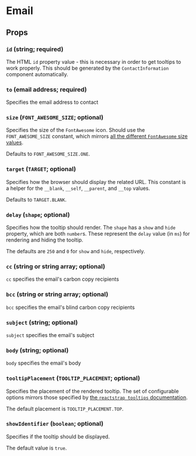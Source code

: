 # Email

## Props

### `id` (string; required)

The HTML `id` property value - this is necessary in order to get tooltips to work properly. This should be generated by the `ContactInformation` component automatically.

### `to` (email address; required)

Specifies the email address to contact

### `size` (`FONT_AWESOME_SIZE`; optional)

Specifies the size of the `FontAwesome` icon. Should use the `FONT_AWESOME_SIZE` constant, which mirrors [all the different `FontAwesome` size values](https://fontawesome.com/how-to-use/svg-with-js).

Defaults to `FONT_AWESOME_SIZE.ONE`.

### `target` (`TARGET`; optional)

Specifies how the browser should display the related URL. This constant is a helper for the `__blank`, `__self`, `__parent`, and `__top` values.

Defaults to `TARGET.BLANK`.

### `delay` (`shape`; optional)

Specifies how the tooltip should render. The `shape` has a `show` and `hide` property, which are both `number`s. These represent the `delay` value (in `ms`) for rendering and hiding the tooltip.

The defaults are `250` and `0` for `show` and `hide`, respectively.

### `cc` (string or string array; optional)

`cc` specifies the email's carbon copy recipients

### `bcc` (string or string array; optional)

`bcc` specifies the email's blind carbon copy recipients

### `subject` (string; optional)

`subject` specifies the email's subject

### `body` (string; optional)

`body` specifies the email's body

### `tooltipPlacement` (`TOOLTIP_PLACEMENT`; optional)

Specifies the placement of the rendered tooltip. The set of configurable options mirrors those specified by [the `reactstrap tooltips` documentation](http://reactstrap.github.io/components/tooltips/).

The default placement is `TOOLTIP_PLACEMENT.TOP`.

### `showIdentifier` (`boolean`; optional)

Specifies if the tooltip should be displayed.

The default value is `true`.